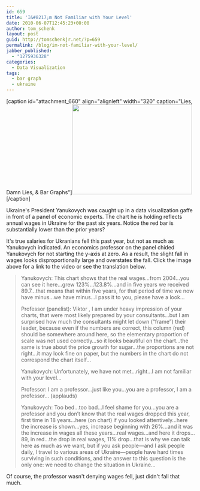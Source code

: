 ```yaml
---
id: 659
title: 'I&#8217;m Not Familiar with Your Level'
date: 2010-06-07T12:45:23+00:00
author: tom_schenk
layout: post
guid: http://tomschenkjr.net/?p=659
permalink: /blog/im-not-familiar-with-your-level/
jabber_published:
  - "1275936328"
categories:
  - Data Visualization
tags:
  - bar graph
  - ukraine
---
```

[caption id="attachment_660" align="alignleft" width="320" caption="Lies, Damn Lies, &amp; Bar Graphs"]<a href="http://censor.net.ua/go/offer/ResourceID/139972.html"><img class="size-full wp-image-660 " title="Yanukovych" src="http://tomschenkjr.net/wordpress/wp-content/uploads/2010/06/yanukovych.jpg" alt="" width="320" height="240" /></a>[/caption]

Ukraine's President Yanukovych was caught up in a data visualization gaffe in front of a panel of economic experts. The chart he is holding reflects annual wages in Ukraine for the past six years. Notice the red bar is substantially lower than the prior years?

It's true salaries for Ukranians fell this past year, but not as much as Yanukovych indicated. An economics professor on the panel chided Yanukovych for not starting the y-axis at zero. As a result, the slight fall in wages looks disproportionally large and overstates the fall. Click the image above for a link to the video or see the translation below.

<!--more-->
<blockquote>Yanukovych: This chart shows that the real wages…from 2004…you can see it here…grew 123%...123.8%...and in five years we received 89.7…that means that within five years, for that period of time we now have minus…we have minus…I pass it to you, please have a look…

Professor (panelist): Viktor , I am under heavy impression of your charts, that were most likely prepared by your consultants…but I am surprised how much the consultants might let down (“frame”) their leader, because even if the numbers are correct, this column (red) should be somewhere around here, so the elementary proportion of scale was not used correctly…so it looks beautiful on the chart…the same is true about the price growth for sugar…the proportions are not right…it may look fine on paper, but the numbers in the chart do not correspond the chart itself…

Yanukovych: Unfortunately, we have not met…right…I am not familiar with your level…

Professor: I am a professor…just like you…you are a professor, I am a professor… (applauds)

Yanukovych: Too bed…too bad…I feel shame for you…you are a professor and you don’t know that the real wages dropped this year, first time in 18 years…here (on chart) if you looked attentively…here the increase is shown…yes, increase beginning with 26%...and it was the increase in wages all these years…real wages…and here it drops…89, in red…the drop in real wages, 11% drop…that is why we can talk here as much as we want, but if you ask people—and I ask people daily, I travel to various areas of Ukraine—people have hard times surviving in such conditions, and the answer to this question is the only one: we need to change the situation in Ukraine…</blockquote>
Of course, the professor wasn't denying wages fell, just didn't fall that much.